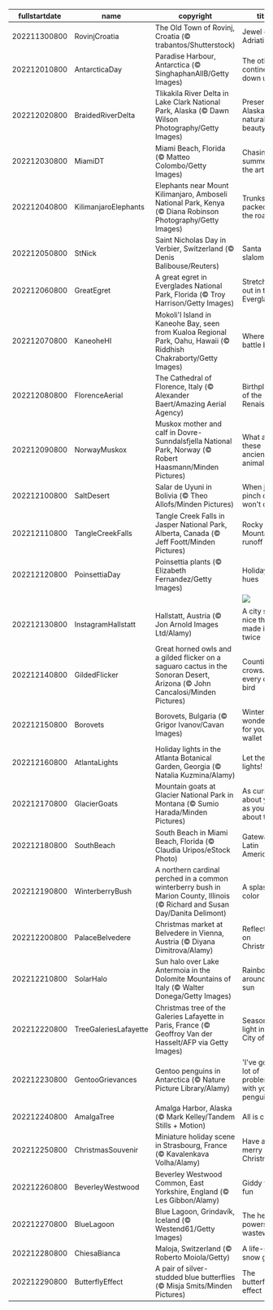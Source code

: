 |fullstartdate|name|copyright|title|image|
|--|--|--|--|--|
202211300800|RovinjCroatia|The Old Town of Rovinj, Croatia (© trabantos/Shutterstock)|Jewel of the Adriatic|![](/en-US/2022/12/202211300800RovinjCroatia.jpg)|
202212010800|AntarcticaDay|Paradise Harbour, Antarctica (© SinghaphanAllB/Getty Images)|The other continent down under|![](/en-US/2022/12/202212010800AntarcticaDay.jpg)|
202212020800|BraidedRiverDelta|Tlikakila River Delta in Lake Clark National Park, Alaska (© Dawn Wilson Photography/Getty Images)|Preserving Alaska's natural beauty|![](/en-US/2022/12/202212020800BraidedRiverDelta.jpg)|
202212030800|MiamiDT|Miami Beach, Florida (© Matteo Colombo/Getty Images)|Chasing summer in the art world|![](/en-US/2022/12/202212030800MiamiDT.jpg)|
202212040800|KilimanjaroElephants|Elephants near Mount Kilimanjaro, Amboseli National Park, Kenya (© Diana Robinson Photography/Getty Images)|Trunks packed for the road|![](/en-US/2022/12/202212040800KilimanjaroElephants.jpg)|
202212050800|StNick|Saint Nicholas Day in Verbier, Switzerland (© Denis Balibouse/Reuters)|Santa slalom|![](/en-US/2022/12/202212050800StNick.jpg)|
202212060800|GreatEgret|A great egret in Everglades National Park, Florida (© Troy Harrison/Getty Images)|Stretching out in the Everglades|![](/en-US/2022/12/202212060800GreatEgret.jpg)|
202212070800|KaneoheHI|Mokoli'I Island in Kaneohe Bay, seen from Kualoa Regional Park, Oahu, Hawaii (© Riddhish Chakraborty/Getty Images)|Where the battle began|![](/en-US/2022/12/202212070800KaneoheHI.jpg)|
202212080800|FlorenceAerial|The Cathedral of Florence, Italy (© Alexander Baert/Amazing Aerial Agency)|Birthplace of the Renaissance|![](/en-US/2022/12/202212080800FlorenceAerial.jpg)|
202212090800|NorwayMuskox|Muskox mother and calf in Dovre-Sunndalsfjella National Park, Norway (© Robert Haasmann/Minden Pictures)|What are these ancient animals?|![](/en-US/2022/12/202212090800NorwayMuskox.jpg)|
202212100800|SaltDesert|Salar de Uyuni in Bolivia (© Theo Allofs/Minden Pictures)|When just a pinch of salt won't do|![](/en-US/2022/12/202212100800SaltDesert.jpg)|
202212110800|TangleCreekFalls|Tangle Creek Falls in Jasper National Park, Alberta, Canada (© Jeff Foott/Minden Pictures)|Rocky Mountain runoff|![](/en-US/2022/12/202212110800TangleCreekFalls.jpg)|
202212120800|PoinsettiaDay|Poinsettia plants (© Elizabeth Fernandez/Getty Images)|Holiday hues|![](/en-US/2022/12/202212120800PoinsettiaDay.jpg)|
||||![](/en-US/2022/12/.jpg)|
202212130800|InstagramHallstatt|Hallstatt, Austria (© Jon Arnold Images Ltd/Alamy)|A city so nice they made it twice|![](/en-US/2022/12/202212130800InstagramHallstatt.jpg)|
202212140800|GildedFlicker|Great horned owls and a gilded flicker on a saguaro cactus in the Sonoran Desert, Arizona (© John Cancalosi/Minden Pictures)|Counting crows...and every other bird|![](/en-US/2022/12/202212140800GildedFlicker.jpg)|
202212150800|Borovets|Borovets, Bulgaria (© Grigor Ivanov/Cavan Images)|Winter wonderland for your wallet|![](/en-US/2022/12/202212150800Borovets.jpg)|
202212160800|AtlantaLights|Holiday lights in the Atlanta Botanical Garden, Georgia (© Natalia Kuzmina/Alamy)|Let there be lights!|![](/en-US/2022/12/202212160800AtlantaLights.jpg)|
202212170800|GlacierGoats|Mountain goats at Glacier National Park in Montana (© Sumio Harada/Minden Pictures)|As curious about you as you are about them|![](/en-US/2022/12/202212170800GlacierGoats.jpg)|
202212180800|SouthBeach|South Beach in Miami Beach, Florida (© Claudia Uripos/eStock Photo)|Gateway to Latin America|![](/en-US/2022/12/202212180800SouthBeach.jpg)|
202212190800|WinterberryBush|A northern cardinal perched in a common winterberry bush in Marion County, Illinois (© Richard and Susan Day/Danita Delimont)|A splash of color|![](/en-US/2022/12/202212190800WinterberryBush.jpg)|
202212200800|PalaceBelvedere|Christmas market at Belvedere in Vienna, Austria (© Diyana Dimitrova/Alamy)|Reflecting on Christmas|![](/en-US/2022/12/202212200800PalaceBelvedere.jpg)|
202212210800|SolarHalo|Sun halo over Lake Antermoia in the Dolomite Mountains of Italy (© Walter Donega/Getty Images)|Rainbow around the sun|![](/en-US/2022/12/202212210800SolarHalo.jpg)|
202212220800|TreeGaleriesLafayette|Christmas tree of the Galeries Lafayette in Paris, France (© Geoffroy Van der Hasselt/AFP via Getty Images)|Season of light in the City of Light|![](/en-US/2022/12/202212220800TreeGaleriesLafayette.jpg)|
202212230800|GentooGrievances|Gentoo penguins in Antarctica (© Nature Picture Library/Alamy)|'I've got a lot of problems with you penguins!'|![](/en-US/2022/12/202212230800GentooGrievances.jpg)|
202212240800|AmalgaTree|Amalga Harbor, Alaska (© Mark Kelley/Tandem Stills + Motion)|All is calm|![](/en-US/2022/12/202212240800AmalgaTree.jpg)|
202212250800|ChristmasSouvenir|Miniature holiday scene in Strasbourg, France (© Kavalenkava Volha/Alamy)|Have a merry little Christmas|![](/en-US/2022/12/202212250800ChristmasSouvenir.jpg)|
202212260800|BeverleyWestwood|Beverley Westwood Common, East Yorkshire, England (© Les Gibbon/Alamy)|Giddy family fun|![](/en-US/2022/12/202212260800BeverleyWestwood.jpg)|
202212270800|BlueLagoon|Blue Lagoon, Grindavík, Iceland (© Westend61/Getty Images)|The healing powers of wastewater|![](/en-US/2022/12/202212270800BlueLagoon.jpg)|
202212280800|ChiesaBianca|Maloja, Switzerland (© Roberto Moiola/Getty)|A life-size snow globe|![](/en-US/2022/12/202212280800ChiesaBianca.jpg)|
202212290800|ButterflyEffect|A pair of silver-studded blue butterflies (© Misja Smits/Minden Pictures)|The butterfly effect|![](/en-US/2022/12/202212290800ButterflyEffect.jpg)|

